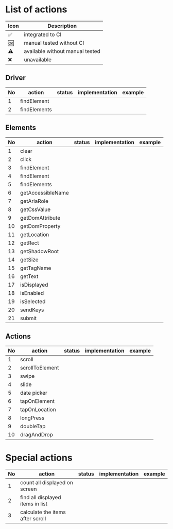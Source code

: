 # List of actions

| Icon               | Description                     |
|--------------------|---------------------------------|
| :white_check_mark: | integrated to CI                |
| :ok:               | manual tested without CI        |
| :warning:          | available without manual tested |
| :x:                | unavailable                     |

## Driver

| No  | action       | status | implementation | example |
|-----|--------------|--------|----------------|---------|
| 1   | findElement  |        |                |         |
| 2   | findElements |        |                |         |

## Elements

| No  | action            | status | implementation | example |
|-----|-------------------|--------|----------------|---------|
| 1   | clear             |        |                |         |
| 2   | click             |        |                |         |
| 3   | findElement       |        |                |         |
| 4   | findElement       |        |                |         |
| 5   | findElements      |        |                |         |
| 6   | getAccessibleName |        |                |         |
| 7   | getAriaRole       |        |                |         |
| 8   | getCssValue       |        |                |         |
| 9   | getDomAttribute   |        |                |         |
| 10  | getDomProperty    |        |                |         |
| 11  | getLocation       |        |                |         |
| 12  | getRect           |        |                |         |
| 13  | getShadowRoot     |        |                |         |
| 14  | getSize           |        |                |         | 
| 15  | getTagName        |        |                |         | 
| 16  | getText           |        |                |         |
| 17  | isDisplayed       |        |                |         | 
| 18  | isEnabled         |        |                |         |
| 19  | isSelected        |        |                |         |
| 20  | sendKeys          |        |                |         |
| 21  | submit            |        |                |         |

## Actions

| No  | action          | status | implementation | example |
|-----|-----------------|--------|----------------|---------|
| 1   | scroll          |        |                |         |
| 2   | scrollToElement |        |                |         |
| 3   | swipe           |        |                |         |
| 4   | slide           |        |                |         |
| 5   | date picker     |        |                |         |
| 6   | tapOnElement    |        |                |         |
| 7   | tapOnLocation   |        |                |         |
| 8   | longPress       |        |                |         |
| 9   | doubleTap       |        |                |         |
| 10  | dragAndDrop     |        |                |         |

# Special actions

| No  | action                           | status | implementation | example |
|-----|----------------------------------|--------|----------------|---------|
| 1   | count all displayed on screen    |        |                |         |
| 2   | find all displayed items in list |        |                |         |
| 3   | calculate the items after scroll |        |                |         |

